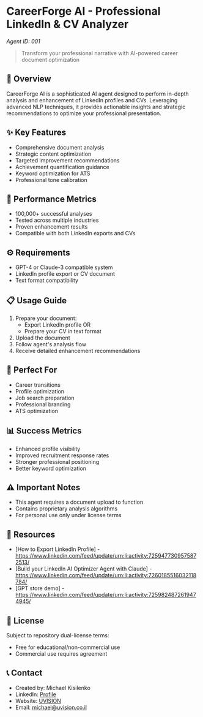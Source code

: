 # CareerForge AI - Professional LinkedIn & CV Analyzer
*Agent ID: 001*

> Transform your professional narrative with AI-powered career document optimization

## 🎯 Overview
CareerForge AI is a sophisticated AI agent designed to perform in-depth analysis and enhancement of LinkedIn profiles and CVs. Leveraging advanced NLP techniques, it provides actionable insights and strategic recommendations to optimize your professional presentation.

## ✨ Key Features
- Comprehensive document analysis
- Strategic content optimization
- Targeted improvement recommendations
- Achievement quantification guidance
- Keyword optimization for ATS
- Professional tone calibration

## 🚀 Performance Metrics
- 100,000+ successful analyses
- Tested across multiple industries
- Proven enhancement results
- Compatible with both LinkedIn exports and CVs

## ⚙️ Requirements
- GPT-4 or Claude-3 compatible system
- LinkedIn profile export or CV document
- Text format compatibility

## 📋 Usage Guide
1. Prepare your document:
   - Export LinkedIn profile OR
   - Prepare your CV in text format
2. Upload the document
3. Follow agent's analysis flow
4. Receive detailed enhancement recommendations

## 🎯 Perfect For
- Career transitions
- Profile optimization
- Job search preparation
- Professional branding
- ATS optimization

## 📊 Success Metrics
- Enhanced profile visibility
- Improved recruitment response rates
- Stronger professional positioning
- Better keyword optimization

## ⚠️ Important Notes
- This agent requires a document upload to function
- Contains proprietary analysis algorithms
- For personal use only under license terms

## 🔗 Resources
- [How to Export LinkedIn Profile] - https://www.linkedin.com/feed/update/urn:li:activity:7259477309575872513/
- [Build your LinkedIn AI Optimizer Agent with Claude] - https://www.linkedin.com/feed/update/urn:li:activity:7260185516032118784/
- [GPT store demo] - https://www.linkedin.com/feed/update/urn:li:activity:7259824872619474945/

## 📄 License
Subject to repository dual-license terms:
- Free for educational/non-commercial use
- Commercial use requires agreement

## 📞 Contact
- Created by: Michael Kisilenko
- LinkedIn: [Profile](https://www.linkedin.com/in/michael-kisilenko-ceo)
- Website: [UVISION](https://www.uvision.co.il)
- Email: michael@uvision.co.il